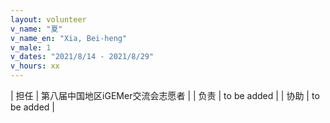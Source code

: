 ```yaml
---
layout: volunteer
v_name: "夏"
v_name_en: "Xia, Bei-heng"
v_male: 1
v_dates: "2021/8/14 - 2021/8/29"
v_hours: xx
---
```



| 担任 | 第八届中国地区iGEMer交流会志愿者 |
| 负责 | to be added |
| 协助 | to be added |